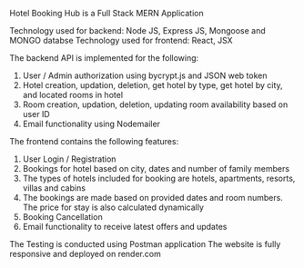 Hotel Booking Hub is a Full Stack MERN Application

Technology used for backend: Node JS, Express JS, Mongoose and MONGO databse
Technology used for frontend: React, JSX

The backend API is implemented for the following:
1. User / Admin authorization using bycrypt.js and JSON web token
2. Hotel creation, updation, deletion, get hotel by type, get hotel by city, and located rooms in hotel
3. Room creation, updation, deletion, updating room availability based on user ID
4. Email functionality using Nodemailer

The frontend contains the following features:
1. User Login / Registration
2. Bookings for hotel based on city, dates and number of family members
3. The types of hotels included for booking are hotels, apartments, resorts, villas and cabins
4. The bookings are made based on provided dates and room numbers. The price for stay is also calculated dynamically
5. Booking Cancellation
6. Email functionality to receive latest offers and updates

The Testing is conducted using Postman application
The website is fully responsive and deployed on render.com


